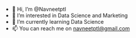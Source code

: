 - 👋 Hi, I’m @Navneetptl
- 👀 I’m interested in Data Science and Marketing
- 🌱 I’m currently learning Data Science
- 📫 You can reach me on navneetptl@gmail.com

<!---
Navneetptl/Navneetptl is a ✨ special ✨ repository because its `README.md` (this file) appears on your GitHub profile.
You can click the Preview link to take a look at your changes.
--->
